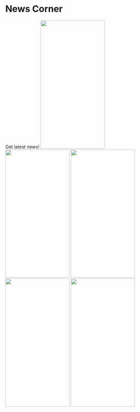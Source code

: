 # News Corner
Get latest news!
<img src="https://user-images.githubusercontent.com/43210721/204090362-7cd83bf5-19ff-4541-9898-44dcade4ee34.jpg" width="200" height="400" />
<img src="https://user-images.githubusercontent.com/43210721/204090372-d677423b-8c5e-4101-b413-ccad33a00072.jpg" width="200" height="400" />
<img src="https://user-images.githubusercontent.com/43210721/204090377-d9b8cefa-de9e-4d00-b8d5-c912e09ba836.jpg" width="200" height="400" />
<img src="https://user-images.githubusercontent.com/43210721/204090378-cae3a6d0-0108-4e52-b5ce-9b68ca3bfb83.jpg" width="200" height="400" />
<img src="https://user-images.githubusercontent.com/43210721/204090380-9e741de6-8021-4365-b671-7c611d24514e.jpg" width="200" height="400" />
